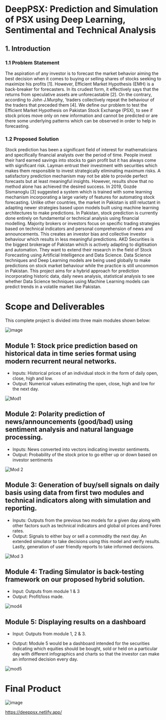 
# DeepPSX: Prediction and Simulation of PSX using Deep Learning, Sentimental and Technical Analysis

## 1. Introduction 

### 1.1 Problem Statement
The aspiration of any investor is to forecast the market behavior aiming the best
decision when it comes to buying or selling shares of stocks seeking to maximize
his profits [1]. However, Efficient Market Hypothesis (EMH) is a back-breaker for
forecasters. In its crudest form, it effectively says that the returns from speculative
assets are unforecastable [2]. On the contrary, according to John J.Murphy, ’traders
collectively repeat the behaviour of the traders that preceded them [4]. We define
our problem to test the Efficient Market Hypothesis on Pakistan Stock Exchange
(PSX), to see if stock prices move only on new information and cannot be predicted
or are there some underlying patterns which can be observed in order to help in
forecasting.

### 1.2 Proposed Solution
Stock prediction has been a significant field of interest for mathematicians and specifically financial analysts over the period of time. People invest their hard earned
savings into stocks to gain profit but it has always come with significant risk. Layman entrust their investment with securities which makes them responsible to invest
strategically eliminating maximum risks. A satisfactory prediction mechanism may
not be able to provide perfect forecasts but at least meaningful insights. However,
results show that no method alone has achieved the desired success. In 2019, Gozde
Sismanoglu [3] suggested a system which is trained with some learning mechanism
incorporating a large variety of features for automating stock forecasting. Unlike
other countries, the market in Pakistan is still reluctant in adapting newer strategies
based upon models built using machine learning architectures to make predictions.
In Pakistan, stock prediction is currently done entirely on fundamental or technical analysis using financial modelling. Majority brokers or investors focus on specific
trading strategies based on technical indicators and personal comprehension of news
and announcements. This creates an investor bias and collective investor behaviour
which results in less meaningful predictions. AKD Securities is the biggest brokerage
of Pakistan which is actively adapting to digitisation and automation. They want
to extend their research in the field of Stock Forecasting using Artificial Intelligence
and Data Science. Data Science techniques and Deep Learning models are being
used globally to make predictions on stock market behaviour while the practice is
still uncommon in Pakistan. This project aims for a hybrid approach for prediction
incorporating historic data, daily news analysis, statistical analysis to see whether
Data Science techniques using Machine Learning models can predict trends in a
volatile market like Pakistan.

# Scope and Deliverables

This complete project is divided into three main modules shown below:

![image](https://user-images.githubusercontent.com/36048849/117360020-b4398b00-aed1-11eb-97fa-b2daa7a559cb.png)

## Module 1: Stock price prediction based on historical data in time series format using modern recurrent neural networks.
- Inputs: Historical prices of an individual stock in the form of daily open, close, high and low.
- Output: Numerical values estimating the open, close, high and low for the next day.

![Mod1](https://user-images.githubusercontent.com/36048849/117360537-5b1e2700-aed2-11eb-8c26-2039e887666e.png)


## Module 2: Polarity prediction of news/announcements (good/bad) using sentiment analysis and natural language processing.
- Inputs: News converted into vectors indicating investor sentiments.
- Output: Probability of the stock price to go either up or down based on investor sentiments

![Mod 2](https://user-images.githubusercontent.com/36048849/117360570-65d8bc00-aed2-11eb-83b2-954c1c47d6e4.png)


## Module 3: Generation of buy/sell signals on daily basis using data from first two modules and technical indicators along with simulation and reporting.
- Inputs: Outputs from the previous two models for a given day along with other factors such as technical indicators and global oil prices and Forex rates.
- Output: Signals to either buy or sell a commodity the next day. An extended simulator to take
decisions using this model and verify results. Lastly, generation of user friendly reports to take informed decisions.

![Mod 3](https://user-images.githubusercontent.com/36048849/117360634-77ba5f00-aed2-11eb-85bb-3a149bc76cff.png)

## Module 4: Trading Simulator is back-testing framework on our proposed hybrid solution.

- Input: Outputs from module 1 & 3 
- Output: Profit/loss made. 

![mod4](https://user-images.githubusercontent.com/36048849/117360748-97ea1e00-aed2-11eb-8135-38dd130cd3a2.png)

## Module 5: Displaying results on a dashboard

- Input: Outputs from module 1, 2 & 3.

- Output: Module 5 would be a dashboard intended for the securities indicating which equities should be bought, sold or held on a particular day with different infographics and charts so that the investor can make an informed decision every day. 

![mod5](https://user-images.githubusercontent.com/36048849/117360804-a7696700-aed2-11eb-8135-d15913f3607f.png)

# Final Product

![image](https://user-images.githubusercontent.com/36048849/117362367-9a4d7780-aed4-11eb-86d7-912eac20ed43.png)

https://deeppsx.netlify.app/
